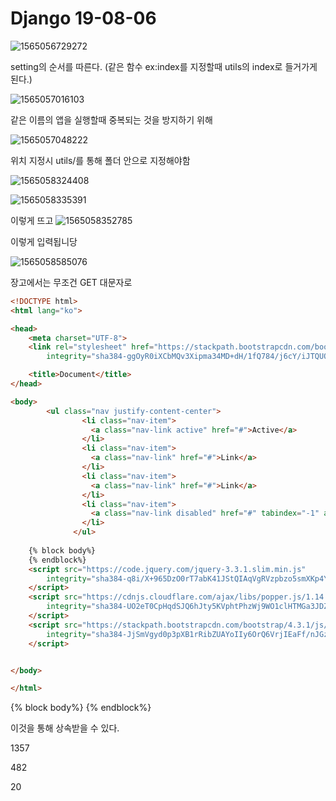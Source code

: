 # Django 19-08-06

![1565056729272](C:\Users\student\AppData\Roaming\Typora\typora-user-images\1565056729272.png)

setting의 순서를 따른다. (같은 함수 ex:index를 지정할때 utils의 index로 들거가게 된다.)

![1565057016103](C:\Users\student\AppData\Roaming\Typora\typora-user-images\1565057016103.png)

같은 이름의 앱을 실행할때 중복되는 것을 방지하기 위해 



![1565057048222](C:\Users\student\AppData\Roaming\Typora\typora-user-images\1565057048222.png)

위치 지정시 utils/를 통해 폴더 안으로 지정해야함

![1565058324408](C:\Users\student\AppData\Roaming\Typora\typora-user-images\1565058324408.png)

![1565058335391](C:\Users\student\AppData\Roaming\Typora\typora-user-images\1565058335391.png)

이렇게 뜨고 ![1565058352785](C:\Users\student\AppData\Roaming\Typora\typora-user-images\1565058352785.png)

이렇게 입력됩니당

![1565058585076](C:\Users\student\AppData\Roaming\Typora\typora-user-images\1565058585076.png)

장고에서는 무조건 GET 대문자로



```html
<!DOCTYPE html>
<html lang="ko">

<head>
    <meta charset="UTF-8">
    <link rel="stylesheet" href="https://stackpath.bootstrapcdn.com/bootstrap/4.3.1/css/bootstrap.min.css"
        integrity="sha384-ggOyR0iXCbMQv3Xipma34MD+dH/1fQ784/j6cY/iJTQUOhcWr7x9JvoRxT2MZw1T" crossorigin="anonymous">

    <title>Document</title>
</head>

<body>
        <ul class="nav justify-content-center">
                <li class="nav-item">
                  <a class="nav-link active" href="#">Active</a>
                </li>
                <li class="nav-item">
                  <a class="nav-link" href="#">Link</a>
                </li>
                <li class="nav-item">
                  <a class="nav-link" href="#">Link</a>
                </li>
                <li class="nav-item">
                  <a class="nav-link disabled" href="#" tabindex="-1" aria-disabled="true">Disabled</a>
                </li>
              </ul>
              
    {% block body%}
    {% endblock%}
    <script src="https://code.jquery.com/jquery-3.3.1.slim.min.js"
        integrity="sha384-q8i/X+965DzO0rT7abK41JStQIAqVgRVzpbzo5smXKp4YfRvH+8abtTE1Pi6jizo" crossorigin="anonymous">
    </script>
    <script src="https://cdnjs.cloudflare.com/ajax/libs/popper.js/1.14.7/umd/popper.min.js"
        integrity="sha384-UO2eT0CpHqdSJQ6hJty5KVphtPhzWj9WO1clHTMGa3JDZwrnQq4sF86dIHNDz0W1" crossorigin="anonymous">
    </script>
    <script src="https://stackpath.bootstrapcdn.com/bootstrap/4.3.1/js/bootstrap.min.js"
        integrity="sha384-JjSmVgyd0p3pXB1rRibZUAYoIIy6OrQ6VrjIEaFf/nJGzIxFDsf4x0xIM+B07jRM" crossorigin="anonymous">
    </script>


</body>

</html>
```

   {% block body%}
    {% endblock%} 

이것을 통해 상속받을 수 있다. 



1357

482

20